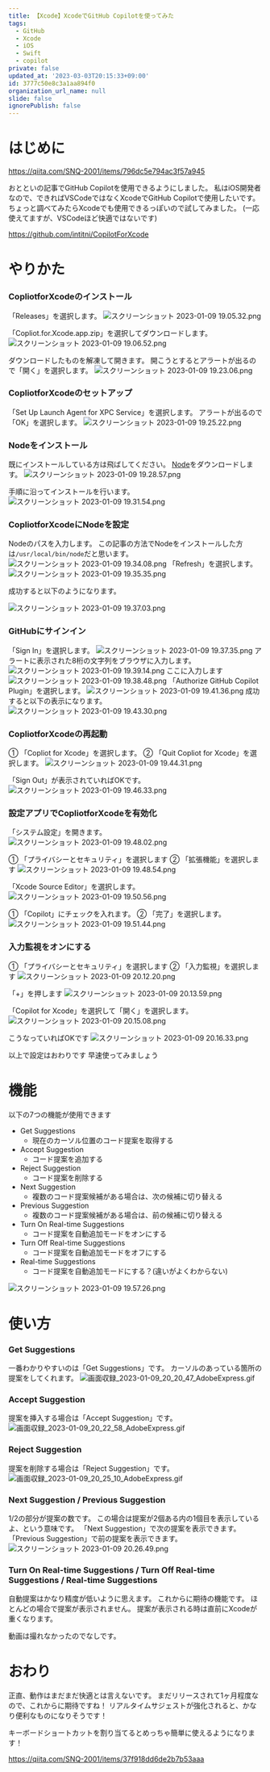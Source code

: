```yaml
---
title: 【Xcode】XcodeでGitHub Copilotを使ってみた
tags:
  - GitHub
  - Xcode
  - iOS
  - Swift
  - copilot
private: false
updated_at: '2023-03-03T20:15:33+09:00'
id: 3777c50e8c3a1aa894f0
organization_url_name: null
slide: false
ignorePublish: false
---
```

# はじめに
https://qiita.com/SNQ-2001/items/796dc5e794ac3f57a945

おとといの記事でGitHub Copilotを使用できるようにしました。
私はiOS開発者なので、できればVSCodeではなくXcodeでGitHub Copilotで使用したいです。
ちょっと調べてみたらXcodeでも使用できるっぽいので試してみました。
(一応使えてますが、VSCodeほど快適ではないです)

https://github.com/intitni/CopilotForXcode

# やりかた
### CopliotforXcodeのインストール
「Releases」を選択します。
![スクリーンショット 2023-01-09 19.05.32.png](https://qiita-image-store.s3.ap-northeast-1.amazonaws.com/0/1745371/27ee2818-2464-c88f-6042-bf50d0ff6e59.png)

「Copliot.for.Xcode.app.zip」を選択してダウンロードします。
![スクリーンショット 2023-01-09 19.06.52.png](https://qiita-image-store.s3.ap-northeast-1.amazonaws.com/0/1745371/5a7ecb0a-9e6c-fea0-3a14-e936ada530de.png)

ダウンロードしたものを解凍して開きます。
開こうとするとアラートが出るので「開く」を選択します。
![スクリーンショット 2023-01-09 19.23.06.png](https://qiita-image-store.s3.ap-northeast-1.amazonaws.com/0/1745371/eb96f0f9-c52e-ebd6-5f4f-a98a3241384a.png)

### CopliotforXcodeのセットアップ
「Set Up Launch Agent for XPC Service」を選択します。
アラートが出るので「OK」を選択します。
![スクリーンショット 2023-01-09 19.25.22.png](https://qiita-image-store.s3.ap-northeast-1.amazonaws.com/0/1745371/0923e42b-bb6c-ea7e-b343-bd11d4a6dc27.png)

### Nodeをインストール
既にインストールしている方は飛ばしてください。
[Node](https://nodejs.org/en/)をダウンロードします。
![スクリーンショット 2023-01-09 19.28.57.png](https://qiita-image-store.s3.ap-northeast-1.amazonaws.com/0/1745371/5e964244-a242-d663-db37-d17788e80df9.png)

手順に沿ってインストールを行います。
![スクリーンショット 2023-01-09 19.31.54.png](https://qiita-image-store.s3.ap-northeast-1.amazonaws.com/0/1745371/afa480a7-04fa-5cee-c998-4374edcd9f93.png)

### CopliotforXcodeにNodeを設定
Nodeのパスを入力します。
この記事の方法でNodeをインストールした方は`/usr/local/bin/node`だと思います。
![スクリーンショット 2023-01-09 19.34.08.png](https://qiita-image-store.s3.ap-northeast-1.amazonaws.com/0/1745371/963c6964-e528-a293-bd5a-acfff6e8b45d.png)
「Refresh」を選択します。
![スクリーンショット 2023-01-09 19.35.35.png](https://qiita-image-store.s3.ap-northeast-1.amazonaws.com/0/1745371/2153418a-8a94-d6cb-7e0b-e4f78ff63164.png)

成功すると以下のようになります。

![スクリーンショット 2023-01-09 19.37.03.png](https://qiita-image-store.s3.ap-northeast-1.amazonaws.com/0/1745371/1eb3caee-3625-8da1-1e44-2545a47c634b.png)

### GitHubにサインイン
「Sign In」を選択します。
![スクリーンショット 2023-01-09 19.37.35.png](https://qiita-image-store.s3.ap-northeast-1.amazonaws.com/0/1745371/50fc945a-3cfa-a561-5c14-57c1910584de.png)
アラートに表示された8桁の文字列をブラウザに入力します。
![スクリーンショット 2023-01-09 19.39.14.png](https://qiita-image-store.s3.ap-northeast-1.amazonaws.com/0/1745371/efb2b746-954a-e7a8-e9fb-0e87cd7a4bc9.png)
ここに入力します
![スクリーンショット 2023-01-09 19.38.48.png](https://qiita-image-store.s3.ap-northeast-1.amazonaws.com/0/1745371/dd48241e-4369-9fe8-6fee-90ff597d8fe2.png)
「Authorize GitHub Copilot Plugin」を選択します。
![スクリーンショット 2023-01-09 19.41.36.png](https://qiita-image-store.s3.ap-northeast-1.amazonaws.com/0/1745371/84e10d83-378b-e16a-6528-1d499b69e5da.png)
成功すると以下の表示になります。
![スクリーンショット 2023-01-09 19.43.30.png](https://qiita-image-store.s3.ap-northeast-1.amazonaws.com/0/1745371/43833ebe-e222-fdb2-a30a-bb59b2c0b13c.png)

### CopliotforXcodeの再起動
① 「Copliot for Xcode」を選択します。
② 「Quit Copliot for Xcode」を選択します。
![スクリーンショット 2023-01-09 19.44.31.png](https://qiita-image-store.s3.ap-northeast-1.amazonaws.com/0/1745371/82f85b6d-bb8f-6b98-5958-6529641d1a74.png)

「Sign Out」が表示されていればOKです。
![スクリーンショット 2023-01-09 19.46.33.png](https://qiita-image-store.s3.ap-northeast-1.amazonaws.com/0/1745371/e91291f9-246e-0627-6913-73d8168dc138.png)

### 設定アプリでCopliotforXcodeを有効化
「システム設定」を開きます。
![スクリーンショット 2023-01-09 19.48.02.png](https://qiita-image-store.s3.ap-northeast-1.amazonaws.com/0/1745371/06224f94-ccb5-1539-8008-576299beb7e1.png)

① 「プライバシーとセキュリティ」を選択します
② 「拡張機能」を選択します
![スクリーンショット 2023-01-09 19.48.54.png](https://qiita-image-store.s3.ap-northeast-1.amazonaws.com/0/1745371/aca8e85e-84aa-7679-f8c9-6a0a3b91e12d.png)

「Xcode Source Editor」を選択します。
![スクリーンショット 2023-01-09 19.50.56.png](https://qiita-image-store.s3.ap-northeast-1.amazonaws.com/0/1745371/8cf9f5e5-0818-7fdb-9e28-76ec5b1e7433.png)

① 「Copilot」にチェックを入れます。
② 「完了」を選択します。
![スクリーンショット 2023-01-09 19.51.44.png](https://qiita-image-store.s3.ap-northeast-1.amazonaws.com/0/1745371/1b62ccf6-5f2d-0976-f266-cae8b6df9ec3.png)

### 入力監視をオンにする
① 「プライバシーとセキュリティ」を選択します
② 「入力監視」を選択します
![スクリーンショット 2023-01-09 20.12.20.png](https://qiita-image-store.s3.ap-northeast-1.amazonaws.com/0/1745371/43856ee1-bd4a-dced-2ddb-7c9185a4ff58.png)

「+」を押します
![スクリーンショット 2023-01-09 20.13.59.png](https://qiita-image-store.s3.ap-northeast-1.amazonaws.com/0/1745371/dbb5edbd-04eb-7226-fab7-9f12490134ce.png)

「Copilot for Xcode」を選択して「開く」を選択します。
![スクリーンショット 2023-01-09 20.15.08.png](https://qiita-image-store.s3.ap-northeast-1.amazonaws.com/0/1745371/a552c6d5-2329-3263-ca77-719646d57ce2.png)

こうなっていればOKです
![スクリーンショット 2023-01-09 20.16.33.png](https://qiita-image-store.s3.ap-northeast-1.amazonaws.com/0/1745371/42f7ffa9-92c4-e155-bb27-9fb6e61d16f4.png)

以上で設定はおわりです
早速使ってみましょう

# 機能
以下の7つの機能が使用できます

- Get Suggestions
  - 現在のカーソル位置のコード提案を取得する
- Accept Suggestion
  - コード提案を追加する
- Reject Suggestion
  - コード提案を削除する
- Next Suggestion
  - 複数のコード提案候補がある場合は、次の候補に切り替える
- Previous Suggestion
  - 複数のコード提案候補がある場合は、前の候補に切り替える
- Turn On Real-time Suggestions
  - コード提案を自動追加モードをオンにする
- Turn Off Real-time Suggestions
  - コード提案を自動追加モードをオフにする
- Real-time Suggestions
  - コード提案を自動追加モードにする？(違いがよくわからない)

![スクリーンショット 2023-01-09 19.57.26.png](https://qiita-image-store.s3.ap-northeast-1.amazonaws.com/0/1745371/033d32a5-fada-e4aa-dc8c-f1610582686d.png)

# 使い方
### Get Suggestions
一番わかりやすいのは「Get Suggestions」です。
カーソルのあっている箇所の提案をしてくれます。
![画面収録_2023-01-09_20_20_47_AdobeExpress.gif](https://qiita-image-store.s3.ap-northeast-1.amazonaws.com/0/1745371/d992e943-c9a6-c0ec-4ab1-a262af8bdd91.gif)

### Accept Suggestion
提案を挿入する場合は「Accept Suggestion」です。
![画面収録_2023-01-09_20_22_58_AdobeExpress.gif](https://qiita-image-store.s3.ap-northeast-1.amazonaws.com/0/1745371/40f94d46-4118-ac2a-ff75-21f8dc0b7980.gif)

### Reject Suggestion
提案を削除する場合は「Reject Suggestion」です。
![画面収録_2023-01-09_20_25_10_AdobeExpress.gif](https://qiita-image-store.s3.ap-northeast-1.amazonaws.com/0/1745371/7deac626-dae0-8a0e-a9f2-e6a4c481b8b7.gif)

### Next Suggestion / Previous Suggestion
1/2の部分が提案の数です。
この場合は提案が2個ある内の1個目を表示しているよ、という意味です。
「Next Suggestion」で次の提案を表示できます。
「Previous Suggestion」で前の提案を表示できます。
![スクリーンショット 2023-01-09 20.26.49.png](https://qiita-image-store.s3.ap-northeast-1.amazonaws.com/0/1745371/612620df-9f56-5f0f-479c-8d88e3d88fb0.png)

### Turn On Real-time Suggestions / Turn Off Real-time Suggestions / Real-time Suggestions
自動提案はかなり精度が低いように思えます。
これからに期待の機能です。
ほとんどの場合で提案が表示されません。
提案が表示される時は直前にXcodeが重くなります。

動画は撮れなかったのでなしです。

# おわり
正直、動作はまだまだ快適とは言えないです。
まだリリースされて1ヶ月程度なので、これからに期待ですね！
リアルタイムサジェストが強化されると、かなり便利なものになりそうです！

キーボードショートカットを割り当てるとめっちゃ簡単に使えるようになります！

https://qiita.com/SNQ-2001/items/37f918dd6de2b7b53aaa

